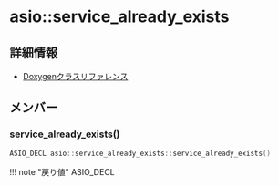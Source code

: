 # asio::service_already_exists



## 詳細情報

- [Doxygenクラスリファレンス](https://lang-ship.com/reference/ESP32/latest/classasio_1_1service__already__exists.html)

## メンバー

### service_already_exists()



```c
ASIO_DECL asio::service_already_exists::service_already_exists()
```

!!! note "戻り値"
	ASIO_DECL



